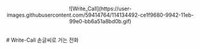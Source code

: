 <p align='center'>
  ![Write_Call](https://user-images.githubusercontent.com/59414764/114134492-ce1f9680-9942-11eb-99e0-bb6a51a8bd0b.gif)
</p>
</br>
# Write-Call
손글씨로 거는 전화
